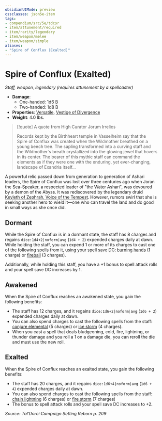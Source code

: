 ```yaml
---
obsidianUIMode: preview
cssclasses: json5e-item
tags:
- compendium/src/5e/tdcsr
- item/attunement/required
- item/rarity/legendary
- item/weapon/melee
- item/weapon/simple
aliases: 
- "Spire of Conflux (Exalted)"
---
```

# Spire of Conflux (Exalted)
*Staff, weapon, legendary (requires attunement by a spellcaster)*  

- **Damage**:
  - One-handed: 1d6 B
  - Two-handed: 1d8 B
- **Properties**: [Versatile](2-Mechanics/CLI/rules/item-properties.md#Versatile), [Vestige of Divergence](2-Mechanics/CLI/rules/item-properties.md#Vestige%20of%20Divergence)
- **Weight**: 4.0 lbs.

> [!quote] A quote from High Curator Jorum Irrelios  
> 
> Records kept by the Birthheart temple in Vasselheim say that the Spire of Conflux was created when the Wildmother breathed on a young beech tree. The sapling transformed into a curving staff and the Wildmother's breath crystallized into the glowing jewel that hovers in its center. The bearer of this mythic staff can command the elements as if they were one with the enduring, yet ever-changing, landscape of Exandria itself...

A powerful relic passed down from generation to generation of Ashari leaders, the Spire of Conflux was lost over three centuries ago when Joran the Sea-Speaker, a respected leader of "the Water Ashari", was devoured by a demon of the Abyss. It was rediscovered by the legendary druid [Keyleth of Zephrah, Voice of the Tempest](2-Mechanics/CLI/bestiary/npc/keyleth-voice-of-the-tempest-tdcsr.md). However, rumors swirl that she is seeking another hero to wield it—one who can travel the land and do good in small ways as she once did.

## Dormant

While the Spire of Conflux is in a dormant state, the staff has 8 charges and regains `dice:1d4+2|noform|avg` (`1d4 + 2`) expended charges daily at dawn. While holding the staff, you can expend 1 or more of its charges to cast one of the following spells from it, using your spell save DC: [burning hands](2-Mechanics/CLI/spells/burning-hands.md) (1 charge) or [fireball](2-Mechanics/CLI/spells/fireball.md) (3 charges).

Additionally, while holding this staff, you have a +1 bonus to spell attack rolls and your spell save DC increases by 1.

## Awakened

When the Spire of Conflux reaches an awakened state, you gain the following benefits:

- The staff has 12 charges, and it regains `dice:1d6+2|noform|avg` (`1d6 + 2`) expended charges daily at dawn.  
- You can also spend charges to cast the following spells from the staff: [conjure elemental](2-Mechanics/CLI/spells/conjure-elemental.md) (5 charges) or [ice storm](2-Mechanics/CLI/spells/ice-storm.md) (4 charges).  
- When you cast a spell that deals bludgeoning, cold, fire, lightning, or thunder damage and you roll a 1 on a damage die, you can reroll the die and must use the new roll.  

## Exalted

When the Spire of Conflux reaches an exalted state, you gain the following benefits:

- The staff has 20 charges, and it regains `dice:1d6+4|noform|avg` (`1d6 + 4`) expended charges daily at dawn.  
- You can also spend charges to cast the following spells from the staff: [chain lightning](2-Mechanics/CLI/spells/chain-lightning.md) (6 charges) or [fire storm](2-Mechanics/CLI/spells/fire-storm.md) (7 charges)  
- The bonus to spell attack rolls and your spell save DC increases to +2.  

*Source: Tal'Dorei Campaign Setting Reborn p. 209*